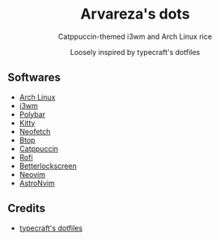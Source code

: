 <p align="center">                                                                                      
                  <h1 align="center">Arvareza's dots</h1>                                                                                    
  </a>
</p> 
<p align="center">Catppuccin-themed i3wm and Arch Linux rice</p>
<p align="center">Loosely inspired by typecraft's dotfiles</p>
<p align="center">

## Softwares
- [Arch Linux](https://archlinux.org)
- [i3wm](https://i3wm.org/)
- [Polybar](https://github.com/polybar/polybar)
- [Kitty](https://sw.kovidgoyal.net/kitty)
- [Neofetch](https://github.com/dylanaraps/neofetch)
- [Btop](https://github.com/aristocratos/btop)
- [Catppuccin](https://github.com/catppuccin/catppuccin)
- [Rofi](https://github.com/davatorium/rofi)
- [Betterlockscreen](https://github.com/betterlockscreen/betterlockscreen)
- [Neovim](https://neovim.io/)
- [AstroNvim](https://astronvim.com/)


## Credits
- [typecraft's dotfiles](https://github.com/typecraft-dev/dotfiles)

